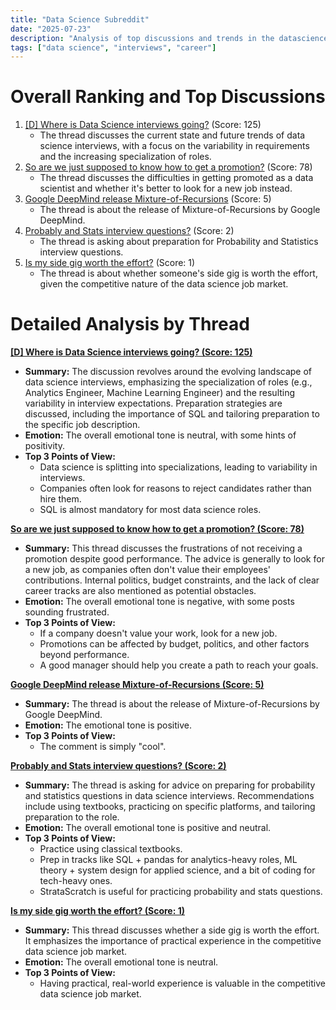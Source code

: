 ```yaml
---
title: "Data Science Subreddit"
date: "2025-07-23"
description: "Analysis of top discussions and trends in the datascience subreddit"
tags: ["data science", "interviews", "career"]
---
```


# Overall Ranking and Top Discussions
1. [[D] Where is Data Science interviews going?](https://www.reddit.com/r/datascience/comments/1m70fk3/where_is_data_science_interviews_going/) (Score: 125)
    *   The thread discusses the current state and future trends of data science interviews, with a focus on the variability in requirements and the increasing specialization of roles.
2. [So are we just supposed to know how to get a promotion?](https://www.reddit.com/r/datascience/comments/1m7bhew/so_are_we_just_supposed_to_know_how_to_get_a/) (Score: 78)
    *   The thread discusses the difficulties in getting promoted as a data scientist and whether it's better to look for a new job instead.
3. [Google DeepMind release Mixture-of-Recursions](https://www.reddit.com/r/datascience/comments/1m7ftt7/google_deepmind_release_mixtureofrecursions/) (Score: 5)
    *   The thread is about the release of Mixture-of-Recursions by Google DeepMind.
4. [Probably and Stats interview questions?](https://www.reddit.com/r/datascience/comments/1m70hqg/probably_and_stats_interview_questions/) (Score: 2)
    *   The thread is asking about preparation for Probability and Statistics interview questions.
5. [Is my side gig worth the effort?](https://www.reddit.com/r/datascience/comments/1m7jbpk/is_my_side_gig_worth_the_effort/) (Score: 1)
    *   The thread is about whether someone's side gig is worth the effort, given the competitive nature of the data science job market.

# Detailed Analysis by Thread
**[[D] Where is Data Science interviews going? (Score: 125)](https://www.reddit.com/r/datascience/comments/1m70fk3/where_is_data_science_interviews_going/)**
*  **Summary:**  The discussion revolves around the evolving landscape of data science interviews, emphasizing the specialization of roles (e.g., Analytics Engineer, Machine Learning Engineer) and the resulting variability in interview expectations. Preparation strategies are discussed, including the importance of SQL and tailoring preparation to the specific job description.
*  **Emotion:** The overall emotional tone is neutral, with some hints of positivity.
*  **Top 3 Points of View:**
    *   Data science is splitting into specializations, leading to variability in interviews.
    *   Companies often look for reasons to reject candidates rather than hire them.
    *   SQL is almost mandatory for most data science roles.

**[So are we just supposed to know how to get a promotion? (Score: 78)](https://www.reddit.com/r/datascience/comments/1m7bhew/so_are_we_just_supposed_to_know_how_to_get_a/)**
*  **Summary:**  This thread discusses the frustrations of not receiving a promotion despite good performance. The advice is generally to look for a new job, as companies often don't value their employees' contributions. Internal politics, budget constraints, and the lack of clear career tracks are also mentioned as potential obstacles.
*  **Emotion:** The overall emotional tone is negative, with some posts sounding frustrated.
*  **Top 3 Points of View:**
    *   If a company doesn't value your work, look for a new job.
    *   Promotions can be affected by budget, politics, and other factors beyond performance.
    *   A good manager should help you create a path to reach your goals.

**[Google DeepMind release Mixture-of-Recursions (Score: 5)](https://www.reddit.com/r/datascience/comments/1m7ftt7/google_deepmind_release_mixtureofrecursions/)**
*  **Summary:** The thread is about the release of Mixture-of-Recursions by Google DeepMind.
*  **Emotion:** The emotional tone is positive.
*  **Top 3 Points of View:**
    *  The comment is simply "cool".

**[Probably and Stats interview questions? (Score: 2)](https://www.reddit.com/r/datascience/comments/1m70hqg/probably_and_stats_interview_questions/)**
*  **Summary:**  The thread is asking for advice on preparing for probability and statistics questions in data science interviews.  Recommendations include using textbooks, practicing on specific platforms, and tailoring preparation to the role.
*  **Emotion:** The overall emotional tone is positive and neutral.
*  **Top 3 Points of View:**
    *   Practice using classical textbooks.
    *   Prep in tracks like SQL + pandas for analytics-heavy roles, ML theory + system design for applied science, and a bit of coding for tech-heavy ones.
    *   StrataScratch is useful for practicing probability and stats questions.

**[Is my side gig worth the effort? (Score: 1)](https://www.reddit.com/r/datascience/comments/1m7jbpk/is_my_side_gig_worth_the_effort/)**
*  **Summary:**  This thread discusses whether a side gig is worth the effort. It emphasizes the importance of practical experience in the competitive data science job market.
*  **Emotion:** The overall emotional tone is neutral.
*  **Top 3 Points of View:**
    *   Having practical, real-world experience is valuable in the competitive data science job market.

